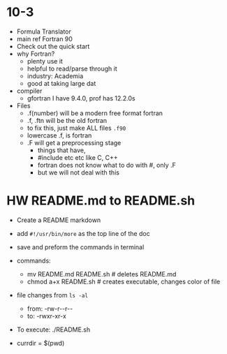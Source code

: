 # 10-3

- Formula Translator
- main ref Fortran 90
- Check out the quick start
- why Fortran?
  - plenty use it
  - helpful to read/parse through it
  - industry: Academia
  - good at taking large dat
- compiler
  - gfortran I have 9.4.0, prof has 12.2.0s
- Files
  - .f(number) will be a modern free format fortran
  - .f, .ftn will be the old fortran
  - to fix this, just make ALL files `.f90`
  - lowercase .f, is fortran
  - .F will get a preprocessing stage
    - things that have,
    - #include etc etc like C, C++
    - fortran does not know what to do with #, only .F
    - but we will not deal with this

# HW README.md to README.sh

- Create a README markdown
- add `#!/usr/bin/more` as the top line of the doc
- save and preform the commands in terminal
- commands:

  - mv README.md README.sh # deletes README.md
  - chmod a+x README.sh # creates executable, changes color of file

- file changes from `ls -al`

  - from: -rw-r--r--
  - to: -rwxr-xr-x

- To execute: ./README.sh

- currdir = $(pwd)
